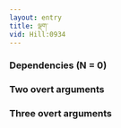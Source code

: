```yaml
---
layout: entry
title: ལྡག་
vid: Hill:0934
---
```

### Dependencies (N = 0)


### Two overt arguments


### Three overt arguments
